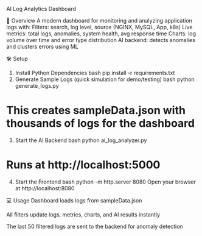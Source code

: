 AI Log Analytics Dashboard

🚀 Overview
A modern dashboard for monitoring and analyzing application logs with:
    Filters: search, log level, source (NGINX, MySQL, App, k8s)
    Live metrics: total logs, anomalies, system health, avg response time
    Charts: log volume over time and error type distribution
    AI backend: detects anomalies and clusters errors using ML

🛠 Setup
1. Install Python Dependencies
bash
pip install -r requirements.txt
2. Generate Sample Logs (quick simulation for demo/testing)
bash
python generate_logs.py
# This creates sampleData.json with thousands of logs for the dashboard
3. Start the AI Backend
bash
python ai_log_analyzer.py
# Runs at http://localhost:5000
4. Start the Frontend
bash
python -m http.server 8080
Open your browser at http://localhost:8080

💻 Usage
Dashboard loads logs from sampleData.json

All filters update logs, metrics, charts, and AI results instantly

The last 50 filtered logs are sent to the backend for anomaly detection

